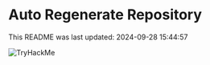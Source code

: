 # Auto Regenerate Repository

This README was last updated: 2024-09-28 15:44:57

 ![TryHackMe](https://tryhackme.com/badge/533634)